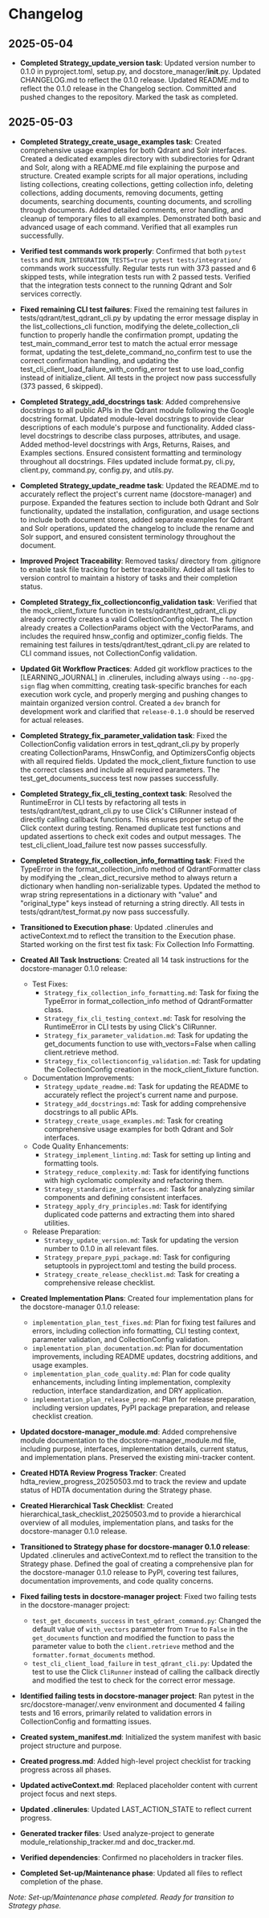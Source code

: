 # Changelog

## 2025-05-04
- **Completed Strategy_update_version task**: Updated version number to 0.1.0 in pyproject.toml, setup.py, and docstore_manager/__init__.py. Updated CHANGELOG.md to reflect the 0.1.0 release. Updated README.md to reflect the 0.1.0 release in the Changelog section. Committed and pushed changes to the repository. Marked the task as completed.

## 2025-05-03
- **Completed Strategy_create_usage_examples task**: Created comprehensive usage examples for both Qdrant and Solr interfaces. Created a dedicated examples directory with subdirectories for Qdrant and Solr, along with a README.md file explaining the purpose and structure. Created example scripts for all major operations, including listing collections, creating collections, getting collection info, deleting collections, adding documents, removing documents, getting documents, searching documents, counting documents, and scrolling through documents. Added detailed comments, error handling, and cleanup of temporary files to all examples. Demonstrated both basic and advanced usage of each command. Verified that all examples run successfully.

- **Verified test commands work properly**: Confirmed that both `pytest tests` and `RUN_INTEGRATION_TESTS=true pytest tests/integration/` commands work successfully. Regular tests run with 373 passed and 6 skipped tests, while integration tests run with 2 passed tests. Verified that the integration tests connect to the running Qdrant and Solr services correctly.

- **Fixed remaining CLI test failures**: Fixed the remaining test failures in tests/qdrant/test_qdrant_cli.py by updating the error message display in the list_collections_cli function, modifying the delete_collection_cli function to properly handle the confirmation prompt, updating the test_main_command_error test to match the actual error message format, updating the test_delete_command_no_confirm test to use the correct confirmation handling, and updating the test_cli_client_load_failure_with_config_error test to use load_config instead of initialize_client. All tests in the project now pass successfully (373 passed, 6 skipped).

- **Completed Strategy_add_docstrings task**: Added comprehensive docstrings to all public APIs in the Qdrant module following the Google docstring format. Updated module-level docstrings to provide clear descriptions of each module's purpose and functionality. Added class-level docstrings to describe class purposes, attributes, and usage. Added method-level docstrings with Args, Returns, Raises, and Examples sections. Ensured consistent formatting and terminology throughout all docstrings. Files updated include format.py, cli.py, client.py, command.py, config.py, and utils.py.

- **Completed Strategy_update_readme task**: Updated the README.md to accurately reflect the project's current name (docstore-manager) and purpose. Expanded the features section to include both Qdrant and Solr functionality, updated the installation, configuration, and usage sections to include both document stores, added separate examples for Qdrant and Solr operations, updated the changelog to include the rename and Solr support, and ensured consistent terminology throughout the document.

- **Improved Project Traceability**: Removed tasks/ directory from .gitignore to enable task file tracking for better traceability. Added all task files to version control to maintain a history of tasks and their completion status.

- **Completed Strategy_fix_collectionconfig_validation task**: Verified that the mock_client_fixture function in tests/qdrant/test_qdrant_cli.py already correctly creates a valid CollectionConfig object. The function already creates a CollectionParams object with the VectorParams, and includes the required hnsw_config and optimizer_config fields. The remaining test failures in tests/qdrant/test_qdrant_cli.py are related to CLI command issues, not CollectionConfig validation.

- **Updated Git Workflow Practices**: Added git workflow practices to the [LEARNING_JOURNAL] in .clinerules, including always using `--no-gpg-sign` flag when committing, creating task-specific branches for each execution work cycle, and properly merging and pushing changes to maintain organized version control. Created a `dev` branch for development work and clarified that `release-0.1.0` should be reserved for actual releases.

- **Completed Strategy_fix_parameter_validation task**: Fixed the CollectionConfig validation errors in test_qdrant_cli.py by properly creating CollectionParams, HnswConfig, and OptimizersConfig objects with all required fields. Updated the mock_client_fixture function to use the correct classes and include all required parameters. The test_get_documents_success test now passes successfully.

- **Completed Strategy_fix_cli_testing_context task**: Resolved the RuntimeError in CLI tests by refactoring all tests in tests/qdrant/test_qdrant_cli.py to use Click's CliRunner instead of directly calling callback functions. This ensures proper setup of the Click context during testing. Renamed duplicate test functions and updated assertions to check exit codes and output messages. The test_cli_client_load_failure test now passes successfully.

- **Completed Strategy_fix_collection_info_formatting task**: Fixed the TypeError in the format_collection_info method of QdrantFormatter class by modifying the _clean_dict_recursive method to always return a dictionary when handling non-serializable types. Updated the method to wrap string representations in a dictionary with "value" and "original_type" keys instead of returning a string directly. All tests in tests/qdrant/test_format.py now pass successfully.

- **Transitioned to Execution phase**: Updated .clinerules and activeContext.md to reflect the transition to the Execution phase. Started working on the first test fix task: Fix Collection Info Formatting.

- **Created All Task Instructions**: Created all 14 task instructions for the docstore-manager 0.1.0 release:
  - Test Fixes:
    - `Strategy_fix_collection_info_formatting.md`: Task for fixing the TypeError in format_collection_info method of QdrantFormatter class.
    - `Strategy_fix_cli_testing_context.md`: Task for resolving the RuntimeError in CLI tests by using Click's CliRunner.
    - `Strategy_fix_parameter_validation.md`: Task for updating the get_documents function to use with_vectors=False when calling client.retrieve method.
    - `Strategy_fix_collectionconfig_validation.md`: Task for updating the CollectionConfig creation in the mock_client_fixture function.
  - Documentation Improvements:
    - `Strategy_update_readme.md`: Task for updating the README to accurately reflect the project's current name and purpose.
    - `Strategy_add_docstrings.md`: Task for adding comprehensive docstrings to all public APIs.
    - `Strategy_create_usage_examples.md`: Task for creating comprehensive usage examples for both Qdrant and Solr interfaces.
  - Code Quality Enhancements:
    - `Strategy_implement_linting.md`: Task for setting up linting and formatting tools.
    - `Strategy_reduce_complexity.md`: Task for identifying functions with high cyclomatic complexity and refactoring them.
    - `Strategy_standardize_interfaces.md`: Task for analyzing similar components and defining consistent interfaces.
    - `Strategy_apply_dry_principles.md`: Task for identifying duplicated code patterns and extracting them into shared utilities.
  - Release Preparation:
    - `Strategy_update_version.md`: Task for updating the version number to 0.1.0 in all relevant files.
    - `Strategy_prepare_pypi_package.md`: Task for configuring setuptools in pyproject.toml and testing the build process.
    - `Strategy_create_release_checklist.md`: Task for creating a comprehensive release checklist.
- **Created Implementation Plans**: Created four implementation plans for the docstore-manager 0.1.0 release:
  - `implementation_plan_test_fixes.md`: Plan for fixing test failures and errors, including collection info formatting, CLI testing context, parameter validation, and CollectionConfig validation.
  - `implementation_plan_documentation.md`: Plan for documentation improvements, including README updates, docstring additions, and usage examples.
  - `implementation_plan_code_quality.md`: Plan for code quality enhancements, including linting implementation, complexity reduction, interface standardization, and DRY application.
  - `implementation_plan_release_prep.md`: Plan for release preparation, including version updates, PyPI package preparation, and release checklist creation.
- **Updated docstore-manager_module.md**: Added comprehensive module documentation to the docstore-manager_module.md file, including purpose, interfaces, implementation details, current status, and implementation plans. Preserved the existing mini-tracker content.
- **Created HDTA Review Progress Tracker**: Created hdta_review_progress_20250503.md to track the review and update status of HDTA documentation during the Strategy phase.
- **Created Hierarchical Task Checklist**: Created hierarchical_task_checklist_20250503.md to provide a hierarchical overview of all modules, implementation plans, and tasks for the docstore-manager 0.1.0 release.
- **Transitioned to Strategy phase for docstore-manager 0.1.0 release**: Updated .clinerules and activeContext.md to reflect the transition to the Strategy phase. Defined the goal of creating a comprehensive plan for the docstore-manager 0.1.0 release to PyPI, covering test failures, documentation improvements, and code quality concerns.

- **Fixed failing tests in docstore-manager project**: Fixed two failing tests in the docstore-manager project:
  - `test_get_documents_success` in `test_qdrant_command.py`: Changed the default value of `with_vectors` parameter from `True` to `False` in the `get_documents` function and modified the function to pass the parameter value to both the `client.retrieve` method and the `formatter.format_documents` method.
  - `test_cli_client_load_failure` in `test_qdrant_cli.py`: Updated the test to use the Click `CliRunner` instead of calling the callback directly and modified the test to check for the correct error message.
- **Identified failing tests in docstore-manager project**: Ran pytest in the src/docstore-manager/.venv environment and documented 4 failing tests and 16 errors, primarily related to validation errors in CollectionConfig and formatting issues.
- **Created system_manifest.md**: Initialized the system manifest with basic project structure and purpose.
- **Created progress.md**: Added high-level project checklist for tracking progress across all phases.
- **Updated activeContext.md**: Replaced placeholder content with current project focus and next steps.
- **Updated .clinerules**: Updated LAST_ACTION_STATE to reflect current progress.
- **Generated tracker files**: Used analyze-project to generate module_relationship_tracker.md and doc_tracker.md.
- **Verified dependencies**: Confirmed no placeholders in tracker files.
- **Completed Set-up/Maintenance phase**: Updated all files to reflect completion of the phase.

*Note: Set-up/Maintenance phase completed. Ready for transition to Strategy phase.*
